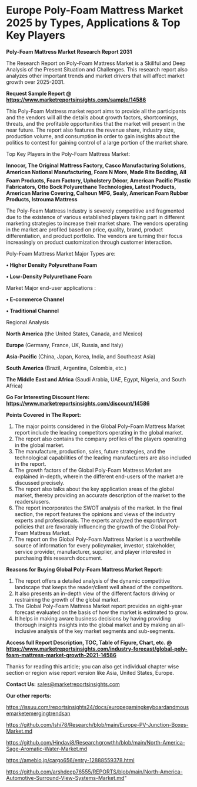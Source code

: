 # Europe Poly-Foam Mattress Market 2025 by Types, Applications & Top Key Players

<strong>Poly-Foam Mattress Market Research Report 2031</strong>

The Research Report on Poly-Foam Mattress Market is a Skillful and Deep Analysis of the Present Situation and Challenges. This research report also analyzes other important trends and market drivers that will affect market growth over 2025-2031.

<strong>Request Sample Report @ <a href=https://www.marketreportsinsights.com/sample/14586>https://www.marketreportsinsights.com/sample/14586</a></strong>

This Poly-Foam Mattress market report aims to provide all the participants and the vendors will all the details about growth factors, shortcomings, threats, and the profitable opportunities that the market will present in the near future. The report also features the revenue share, industry size, production volume, and consumption in order to gain insights about the politics to contest for gaining control of a large portion of the market share.

Top Key Players in the Poly-Foam Mattress Market:

<strong>Innocor, The Original Mattress Factory, Casco Manufacturing Solutions, American National Manufacturing, Foam N More, Made Rite Bedding, All Foam Products, Foam Factory, Upholstery Décor, American Pacific Plastic Fabricators, Otto Bock Polyurethane Technologies, Latest Products, American Marine Covering, Calhoun MFG, Sealy, American Foam Rubber Products, Istrouma Mattress</strong>

The Poly-Foam Mattress Industry is severely competitive and fragmented due to the existence of various established players taking part in different marketing strategies to increase their market share. The vendors operating in the market are profiled based on price, quality, brand, product differentiation, and product portfolio. The vendors are turning their focus increasingly on product customization through customer interaction.

Poly-Foam Mattress Market Major Types are:

<strong>• Higher Density Polyurethane Foam

• Low-Density Polyurethane Foam</strong>

Market Major end-user applications :

<strong>• E-commerce Channel

• Traditional Channel</strong>

Regional Analysis

</u><strong><b>North America</b></strong> (the United States, Canada, and Mexico)

<strong><b>Europe </b></strong>(Germany, France, UK, Russia, and Italy)

<strong><b>Asia-Pacific</b></strong> (China, Japan, Korea, India, and Southeast Asia)

<strong><b>South America</b></strong> (Brazil, Argentina, Colombia, etc.)

<strong><b>The Middle East and Africa</b></strong> (Saudi Arabia, UAE, Egypt, Nigeria, and South Africa)

<strong>Go For Interesting Discount Here: <a href=https://www.marketreportsinsights.com/discount/14586>https://www.marketreportsinsights.com/discount/14586</a></strong>

<strong>Points Covered in The Report:</strong>
<ol>
  <li>The major points considered in the Global Poly-Foam Mattress Market report include the leading competitors operating in the global market.</li>
  <li>The report also contains the company profiles of the players operating in the global market.</li>
  <li>The manufacture, production, sales, future strategies, and the technological capabilities of the leading manufacturers are also included in the report.</li>
  <li>The growth factors of the Global Poly-Foam Mattress Market are explained in-depth, wherein the different end-users of the market are discussed precisely.</li>
  <li>The report also talks about the key application areas of the global market, thereby providing an accurate description of the market to the readers/users.</li>
  <li>The report incorporates the SWOT analysis of the market. In the final section, the report features the opinions and views of the industry experts and professionals. The experts analyzed the export/import policies that are favorably influencing the growth of the Global Poly-Foam Mattress Market.</li>
  <li>The report on the Global Poly-Foam Mattress Market is a worthwhile source of information for every policymaker, investor, stakeholder, service provider, manufacturer, supplier, and player interested in purchasing this research document.</li>
</ol>
<strong>Reasons for Buying Global Poly-Foam Mattress Market Report:</strong>

<ol>
  <li>The report offers a detailed analysis of the dynamic competitive landscape that keeps the reader/client well ahead of the competitors.</li>
  <li>It also presents an in-depth view of the different factors driving or restraining the growth of the global market.</li>
  <li>The Global Poly-Foam Mattress Market report provides an eight-year forecast evaluated on the basis of how the market is estimated to grow.</li>
  <li>It helps in making aware business decisions by having providing thorough insights insights into the global market and by making an all-inclusive analysis of the key market segments and sub-segments.</li>
</ol>
<strong>Access full Report Description, TOC, Table of Figure, Chart, etc. @ <a href=https://www.marketreportsinsights.com/industry-forecast/global-poly-foam-mattress-market-growth-2021-14586>https://www.marketreportsinsights.com/industry-forecast/global-poly-foam-mattress-market-growth-2021-14586</a></strong>


Thanks for reading this article; you can also get individual chapter wise section or region wise report version like Asia, United States, Europe.

<strong>Contact Us:</strong>
sales@marketreportsinsights.com

<strong>Our other reports:</strong>

<a href=https://issuu.com/reportsinsights24/docs/europegamingkeyboardandmousemarketemergingtrendsan>https://issuu.com/reportsinsights24/docs/europegamingkeyboardandmousemarketemergingtrendsan</a>

<a href=https://github.com/Ishi78/Research/blob/main/Europe-PV-Junction-Boxes-Market.md>https://github.com/Ishi78/Research/blob/main/Europe-PV-Junction-Boxes-Market.md</a>

<a href=https://github.com/Hindavi8/Researchgrowthh/blob/main/North-America-Sage-Aromatic-Water-Market.md>https://github.com/Hindavi8/Researchgrowthh/blob/main/North-America-Sage-Aromatic-Water-Market.md</a>

<a href=https://ameblo.jp/cargo656/entry-12888559378.html>https://ameblo.jp/cargo656/entry-12888559378.html</a>

<a href=https://github.com/arshdeep76555/REPORTS/blob/main/North-America-Automotive-Surround-View-Systems-Market.md>https://github.com/arshdeep76555/REPORTS/blob/main/North-America-Automotive-Surround-View-Systems-Market.md</a>"
